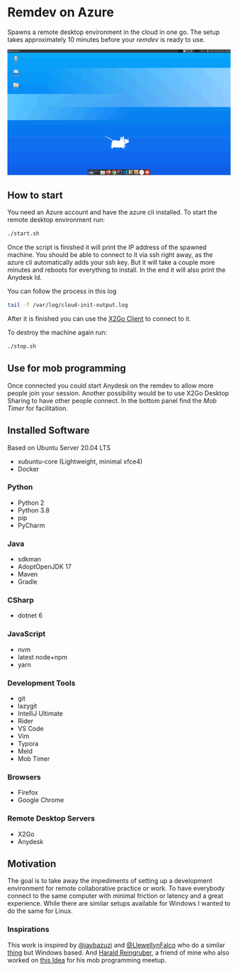 # Remdev on Azure

Spawns a remote desktop environment in the cloud in one go. 
The setup takes approximately 10 minutes before your *remdev* is ready to use. 

![Screenshot](screenshot.png)

## How to start

You need an Azure account and have the azure cli installed.
To start the remote desktop environment run:

````bash
./start.sh
````

Once the script is finished it will print the IP address of the spawned machine. You should be able to connect to it via ssh right away, as the azure cli automatically adds your ssh key. But it will take a couple more minutes and reboots for everything to install. 
In the end it will also print the Anydesk Id. 

You can follow the process in this log

```bash
tail -f /var/log/cloud-init-output.log
```

After it is finished you can use the [X2Go Client](https://wiki.x2go.org/doku.php/download:start) to connect to it.

To destroy the machine again run:

```bash
./stop.sh
```

## Use for mob programming

Once connected you could start Anydesk on the remdev to allow more people join your session. Another possibility would be to use X2Go Desktop Sharing to have other people connect. In the bottom panel find the *Mob Timer* for facilitation.

## Installed Software

Based on Ubuntu Server 20.04 LTS

- xubuntu-core (Lightweight, minimal xfce4)
- Docker

### Python

- Python 2
- Python 3.8
- pip
- PyCharm

### Java

- sdkman
- AdoptOpenJDK 17
- Maven
- Gradle

### CSharp

 - dotnet 6

### JavaScript

- nvm
- latest node+npm
- yarn

### Development Tools

- git
- lazygit
- IntelliJ Ultimate
- Rider
- VS Code
- Vim
- Typora
- Meld
- Mob Timer

### Browsers

- Firefox
- Google Chrome

### Remote Desktop Servers

- X2Go
- Anydesk

## Motivation

The goal is to take away the impediments of setting up a development environment for remote collaborative practice or work. To have everybody connect to the same computer with minimal friction or latency and a great experience. While there are similar setups available for Windows I wanted to do the same for Linux.

### Inspirations

This work is inspired by [@jaybazuzi](https://twitter.com/jaybazuzi) and [@LlewellynFalco](https://twitter.com/LlewellynFalco) who do a similar [thing](https://github.com/JayBazuzi/machine-setup) but Windows based. And [Harald Reingruber](https://twitter.com/Harald3DCV), a friend of mine who also worked on [this Idea](https://github.com/mob-programming-meetup/cloud-desktop) for his mob programming meetup.
